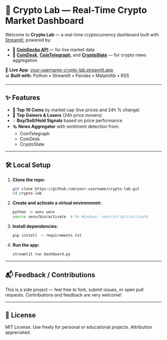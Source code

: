 # 🧠 Crypto Lab — Real-Time Crypto Market Dashboard

Welcome to **Crypto Lab** — a real-time cryptocurrency dashboard built with [Streamlit](https://streamlit.io), powered by:

- 🦎 [**CoinGecko API**](https://www.coingecko.com/en/api) — for live market data  
- 📰 [**CoinDesk**](https://www.coindesk.com/), [**CoinTelegraph**](https://cointelegraph.com/), and [**CryptoSlate**](https://cryptoslate.com/) — for crypto news aggregation

🔗 **Live App**: [your-username-crypto-lab.streamlit.app](https://your-username-crypto-lab.streamlit.app)  
📊 **Built with**: Python • Streamlit • Pandas • Matplotlib • RSS

---

## ✨ Features

- 🔹 **Top 10 Coins** by market cap (live prices and 24h % change)
- 🚀 **Top Gainers & Losers** (24h price movers)
- 💡 **Buy/Sell/Hold Signals** based on price performance
- 🗞️ **News Aggregator** with sentiment detection from:
  - CoinTelegraph  
  - CoinDesk  
  - CryptoSlate  

---

## 🛠️ Local Setup

1. **Clone the repo:**

   ```bash
   git clone https://github.com/your-username/crypto-lab.git
   cd crypto-lab
   ```

2. **Create and activate a virtual environment:**

   ```bash
   python -m venv venv
   source venv/bin/activate  # On Windows: venv\Scripts\activate
   ```

3. **Install dependencies:**

   ```bash
   pip install -r requirements.txt
   ```

4. **Run the app:**

   ```bash
   streamlit run dashboard.py
   ```

---

## 📬 Feedback / Contributions

This is a side project — feel free to fork, submit issues, or open pull requests. Contributions and feedback are very welcome!

---

## 📄 License

MIT License. Use freely for personal or educational projects. Attribution appreciated.
